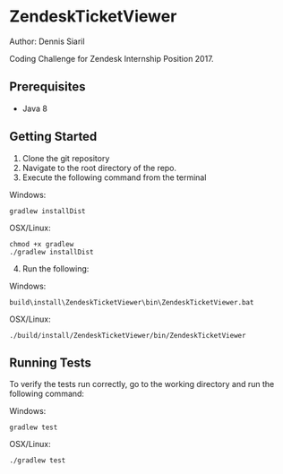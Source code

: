 # ZendeskTicketViewer
Author: Dennis Siaril

Coding Challenge for Zendesk Internship Position 2017. 

## Prerequisites
* Java 8

## Getting Started
1. Clone the git repository
2. Navigate to the root directory of the repo.
3. Execute the following command from the terminal

Windows: 

```
gradlew installDist
```

OSX/Linux:

```
chmod +x gradlew
./gradlew installDist
```

4. Run the following:

Windows:

```
build\install\ZendeskTicketViewer\bin\ZendeskTicketViewer.bat
```

OSX/Linux:

```
./build/install/ZendeskTicketViewer/bin/ZendeskTicketViewer
```

## Running Tests
To verify the tests run correctly, go to the working directory and run the following command:

Windows: 

```
gradlew test
```

OSX/Linux:

```
./gradlew test
```
